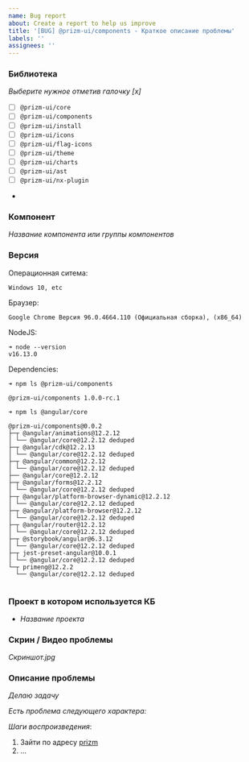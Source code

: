 ```yaml
---
name: Bug report
about: Create a report to help us improve
title: '[BUG] @prizm-ui/components - Краткое описание проблемы'
labels: ''
assignees: ''
---
```


### Библиотека

_Выберите нужное отметив галочку [x]_

- [ ] `@prizm-ui/core`
- [ ] `@prizm-ui/components`
- [ ] `@prizm-ui/install`
- [ ] `@prizm-ui/icons`
- [ ] `@prizm-ui/flag-icons`
- [ ] `@prizm-ui/theme`
- [ ] `@prizm-ui/charts`
- [ ] `@prizm-ui/ast`
- [ ] `@prizm-ui/nx-plugin`
-

### Компонент

_Название компонента или группы компонентов_

### Версия

Операционная ситема:

`Windows 10, etc`

Браузер:

`Google Chrome Версия 96.0.4664.110 (Официальная сборка), (x86_64)`

NodeJS:

```
➜ node --version
v16.13.0
```

Dependencies:

```
➜ npm ls @prizm-ui/components

@prizm-ui/components 1.0.0-rc.1
```

```
➜ npm ls @angular/core

@prizm-ui/components@0.0.2
├─┬ @angular/animations@12.2.12
│ └── @angular/core@12.2.12 deduped
├─┬ @angular/cdk@12.2.13
│ └── @angular/core@12.2.12 deduped
├─┬ @angular/common@12.2.12
│ └── @angular/core@12.2.12 deduped
├── @angular/core@12.2.12
├─┬ @angular/forms@12.2.12
│ └── @angular/core@12.2.12 deduped
├─┬ @angular/platform-browser-dynamic@12.2.12
│ └── @angular/core@12.2.12 deduped
├─┬ @angular/platform-browser@12.2.12
│ └── @angular/core@12.2.12 deduped
├─┬ @angular/router@12.2.12
│ └── @angular/core@12.2.12 deduped
├─┬ @storybook/angular@6.3.12
│ └── @angular/core@12.2.12 deduped
├─┬ jest-preset-angular@10.0.1
│ └── @angular/core@12.2.12 deduped
└─┬ primeng@12.2.2
  └── @angular/core@12.2.12 deduped


```

### Проект в котором используется КБ

- _Название проекта_

### Скрин / Видео проблемы

_Скриншот.jpg_

### Описание проблемы

_Делаю задачу_

_Есть проблема следующего характера:_

_Шаги воспроизведения_:

1. Зайти по адресу [prizm](https://doc.prizm.zyfra.com)
2. ...
